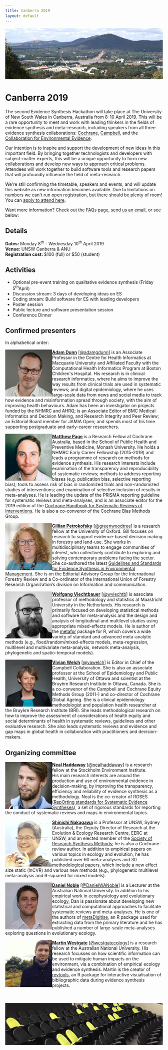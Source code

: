 ```yaml
---
title: Canberra 2019
layout: default
---
```

<img src="/assets/images/events/2019_04_canberra/Canberra_banner_small.jpg" alt="Canberra panorama"/>

# Canberra 2019
The second Evidence Synthesis Hackathon will take place at The University of New South Wales in Canberra, Australia from 8-10 April 2019. This will be a rare opportunity to meet and work with leading thinkers in the fields of evidence synthesis and meta-research, including speakers from all three evidence synthesis collaborations: <a href="https://www.cochrane.org">Cochrane</a>, <a href="https://campbellcollaboration.org">Campbell</a>, and the <a href="http://www.environmentalevidence.org">Collaboration for Environmental Evidence</a>.

Our intention is to inspire and support the development of new ideas in this important field. By bringing together technologists and developers with subject-matter experts, this will be a unique opportunity to form new collaborations and develop new ways to approach critical problems. Attendees will work together to build software tools and research papers that will profoundly influence the field of meta-research.

We're still confirming the timetable, speakers and events, and will update this website as new information becomes available. Due to limitations on numbers we can't run open registration, but there should be plenty of room! You can <a href="/pages/events/2019_04_canberra/EoI.html">apply to attend here</a>.

Want more information? Check out the <a href="/pages/events/2019_04_canberra/faq.html">FAQs page</a>, <a href="mailto:eshackathon@gmail.com">send us an email</a>, or see below:

## Details
<strong>Dates: </strong>Monday 8<sup>th</sup> - Wednesday 10<sup>th</sup> April 2019  
<strong>Venue: </strong>UNSW Canberra & ANU  
<strong>Registration cost: </strong>$100 (full) or $50 (student)

## Activities
<ul>
	<li>Optional pre-event training on qualitative evidence synthesis (Friday 5<sup>th</sup>April)</li>
	<li>Discussion stream: 3 days of developing ideas on ES</li>
	<li>Coding stream: Build software for ES with leading developers</li>
	<li>Poster session</li>
	<li>Public lecture and software presentation session</li>
  <li>Conference Dinner</li>
</ul>

## Confirmed presenters
In alphabetical order:  

<img align="left" width="150" height="150" src="/assets/images/events/2019_04_canberra/people/Dunn_Adam.jpg" alt="Adam Dunn"/><b><a href="https://www.adamgdunn.net">Adam Dunn</a></b> [<a href="https://twitter.com/adamgdunn" target="_blank" rel="noopener">@adamgdunn</a>] is an Associate Professor in the Centre for Health Informatics at Macquarie University and Affiliated Faculty with the Computational Health Informatics Program at Boston Children's Hospital. His research is in clinical research informatics, where he aims to improve the way results from clinical trials are used in systematic reviews; and digital epidemiology, where he uses large-scale data from news and social media to track how evidence and misinformation spread through society, with the aim of improving health behaviours. Adam has been an investigator on projects funded by the NHMRC and AHRQ; is an Associate Editor of BMC Medical Informatics and Decision Making, and Research Integrity and Peer Review; an Editorial Board member for JAMIA Open; and spends most of his time supporting postgraduate and early-career researchers.  

<img align="left" width="150" height="150" src="/assets/images/events/2019_04_canberra/people/Page_Matthew.jpeg" alt="Matthew Page"/><b><a href="https://research.monash.edu/en/persons/matthew-page">Matthew Page</a></b> is a Research Fellow at Cochrane Australia, based in the School of Public Health and Preventive Medicine, Monash University. He holds a NHMRC Early Career Fellowship (2015-2019) and leads a programme of research on methods for evidence synthesis. His research interests include examination of the transparency and reproducibility of systematic reviews; methods to address reporting biases (e.g. publication bias, selective reporting bias); tools to assess risk of bias in randomized trials and non-randomized studies of interventions; and examination of selective inclusion of results in meta-analyses. He is leading the update of the PRISMA reporting guideline for systematic reviews and meta-analyses, and is an associate editor for the 2019 edition of the <a href="https://training.cochrane.org/handbook">Cochrane Handbook for Systematic Reviews of Interventions</a>. He is also a co-convenor of the Cochrane Bias Methods Group.  

<img align="left" width="150" height="150" src="/assets/images/events/2019_04_canberra/people/Petrokofsky_Gillian.jpg" alt="Gillian Petrokofsky"/><b><a href="https://oxlel.zoo.ox.ac.uk/people/dr-gillian-petrokofsky">Gillian Petrokofsky</a></b> [<a href="https://twitter.com/greenwoodtree" target="_blank" rel="noopener">@greenwoodtree</a>] is a research fellow at the University of Oxford. Gill focuses on research to support evidence-based decision making in forestry and land-use. She works in multidisciplinary teams to engage communities of interest, who collectively contribute to exploring and solving contemporary problems facing the sector. She co-authored the latest <a href="http://www.environmentalevidence.org/information-for-authors">Guidelines and Standards for Evidence Synthesis in Environmental Management</a>. She is on the Editorial Advisory Group for the International Forestry Review and a Co-ordinator of the International Union of Forestry Research Organization’s division on Information and communication.

<img align="left" width="150" height="150" src="/assets/images/events/2019_04_canberra/people/Viechtbauer_Wolfgang.jpg" alt="Wolfgang Viechtbauer"/><b><a href="http://www.wvbauer.com">Wolfgang Viechtbauer</a></b> [<a href="https://twitter.com/wviechtb" target="_blank" rel="noopener">@wviechtb</a>] is associate professor of methodology and statistics at Maastricht University in the Netherlands. His research is primarily focused on developing statistical methods and software for meta-analysis and the design and analysis of longitudinal and multilevel studies using appropriate mixed-effects models. He is author of the <a href="http://www.metafor-project.org/" target="_blank" rel="noopener">metafor</a> package for R, which covers a wide variety of standard and advanced meta-analytic methods (e.g., fixed/random/mixed-effects models, meta-regression, multilevel and multivariate meta-analysis, network meta-analysis, phylogenetic and spatio-temporal models).  

<img align="left" width="150" height="150" src="/assets/images/events/2019_04_canberra/people/Welch_Vivian.jpg" alt="Vivian Welch"/><b><a href="https://bruyere.uniweb.network/members/51/profile">Vivian Welch</a></b> [<a href="https://twitter.com/vawelch" target="_blank" rel="noopener">@vawelch</a>] is Editor in Chief of the Campbell Collaboration.  She is also an associate professor at the School of Epidemiology and Public Health, University of Ottawa and scientist at the Bruyère Research Institute in Ottawa, Canada.  She is a co-convenor of the Campbell and Cochrane Equity Methods Group (2011-) and co-director of Cochrane Global Ageing.  She is a clinical epidemiology methodologist and population health researcher at the Bruyère Research Institute (BRI).  She leads methodological research on how to improve the assessment of considerations of health equity and social determinants of health in systematic reviews, guidelines and other evaluative research.  She also leads systematic reviews and evidence and gap maps in global health in collaboration with practitioners and decision-makers.

## Organizing committee

<img align="left" width="150" height="150" src="/assets/images/events/2019_04_canberra/people/Haddaway_Neal.jpg" alt="Neal Haddaway"/><b><a href="https://sei.academia.edu/NealHaddaway" target="_blank" rel="noopener">Neal Haddaway</a></b> [<a href="https://twitter.com/nealhaddaway" target="_blank" rel="noopener">@nealhaddaway</a>] is a research fellow at the Stockholm Environment Institute. His main research interests are around the production and use of environmental evidence in decision-making, by improving the transparency, efficiency and reliability of evidence synthesis as a methodology. Neal is the co-creator of ROSES (<a href="http://www.roses-reporting.com" target="_blank" rel="noopener">RepOrting standards for Systematic Evidence Syntheses</a>), a set of rigorous standards for reporting the conduct of systematic reviews and maps in environmental topics.  

<img align="left" width="150" height="150" src="/assets/images/events/2019_04_canberra/people/Nakagawa_Shinichi.jpeg" alt="Shinichi Nakagawa"/><b><a href="http://www.i-deel.org/" target="_blank" rel="noopener">Shinichi Nakagawa</a></b> is a Professor at UNSW, Sydney (Australia), the Deputy Director of Research at the Evolution & Ecology Research Centre, EERC at UNSW, and an elected member of the <a href="http://www.srsm.org/" target="_blank" rel="noopener">Society of Research Synthesis Methods</a>; he is also a Cochrane-review author. In addition to empirical papers on various topics in ecology and evolution, he has published over 60 meta-analyses and 30 methodological papers, which include a new effect size static (lnCVR) and various new methods (e.g., phylogenetic multilevel meta-analysis and R-squared for mixed models).  

<img align="left" width="150" height="150" src="/assets/images/events/2019_04_canberra/people/Noble_Dan.jpg" alt="Dan Noble"/><b><a href="http://nobledan.com" target="_blank" rel="noopener">Daniel Noble</a></b> [<a href="https://twitter.com/DanielWANoble" target="_blank" rel="noopener">@DanielWANoble</a>] is a Lecturer at the Australian National University. In addition to his empirical work in ecophysiology and evolutionary ecology, Dan is passionate about developing new statistical and computational approaches to facilitate systematic reviews and meta-analyses. He is one of the authors of <a href="https://cran.r-project.org/web/packages/metaDigitise/index.html">metaDigitise</a>, an R package used for extracting data from the primary literature and he has published a number of large-scale meta-analyses exploring questions in evolutionary ecology.  

<img align="left" width="150" height="150" src="/assets/images/events/2019_04_canberra/people/Westgate_Martin.jpg" alt="Martin Westgate"/><b><a href="https://martinwestgate.com" target="_blank" rel="noopener">Martin Westgate</a></b> [<a href="https://twitter.com/westgatecology" target="_blank" rel="noopener">@westgatecology</a>] is a research fellow at the Australian National University. His research focusses on how scientific information can be used to mitigate human impacts on the environment, via a combination of empirical ecology and evidence synthesis. Martin is the creator of <a href="https://revtools.net" target="_blank" rel="noopener">revtools</a>, an R package for interactive visualisation of bibliographic data during evidence synthesis projects.<br><br><br>

<img src="/assets/images/events/2019_04_canberra/UNSW_Canberra_2.jpg" alt="UNSW_Canberra"/>